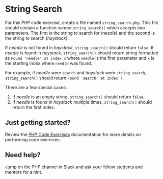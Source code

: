 # String Search

For this PHP code exercise, create a file named `string_search.php`. This file should contain a function named `string_search()` which accepts two parameters. The first is the string to search for (*needle*) and the second is the string to search (*haystack*).

If *needle* is not found in *haystack*, `string_search()` should return `false`. If *needle* is found in *haystack*, `string_search()` should return string formatted as `Found 'needle' at index x` where `needle` is the first parameter and `x` is the starting index where `needle` was found.

For example, if *needle* were `search` and *haystack* were `string search`, `string_search()` should return `Found 'search' at index 7`.

There are a few special cases:

1. If *needle* is an empty string, `string_search()` should return `false`.
2. If *needle* is found in *haystack* multiple times, `string_search()` should return the first index.

## Just getting started?
Review the [PHP Code Exercises](https://github.com/CodeLouisville/back-end-php/tree/master/exercises) documentation for more details on performing code exercises.

## Need help?
Jump on the PHP channel in Slack and ask your fellow students and mentors for a hint.